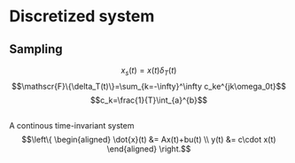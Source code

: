 # Discretized system
## Sampling
$$x_s(t)=x(t)\delta_T(t)$$
$$\mathscr{F}\{\delta_T(t)\}=\sum_{k=-\infty}^\infty c_ke^{jk\omega_0t}$$
$$c_k=\frac{1}{T}\int_{a}^{b}$$
## 
A continous time-invariant system
$$\left\{ \begin{aligned} 
\dot{x}(t) &= Ax(t)+bu(t)
\\ 
y(t) &= c\cdot x(t)
\end{aligned} \right.$$
